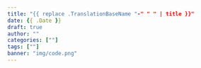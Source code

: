 ```yaml
---
title: "{{ replace .TranslationBaseName "-" " " | title }}"
date: {{ .Date }}
draft: true
author: ""
categories: [""]
tags: [""]
banner: "img/code.png"
---
```


